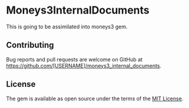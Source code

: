 # Moneys3InternalDocuments

This is going to be assimilated into moneys3 gem.

## Contributing

Bug reports and pull requests are welcome on GitHub at https://github.com/[USERNAME]/moneys3_internal_documents.


## License

The gem is available as open source under the terms of the [MIT License](https://opensource.org/licenses/MIT).
